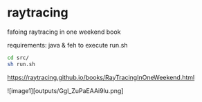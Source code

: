 # raytracing
fafoing raytracing in one weekend book

requirements: java & feh to execute run.sh

```bash
cd src/
sh run.sh
```
https://raytracing.github.io/books/RayTracingInOneWeekend.html

![image1][outputs/Ggl_ZuPaEAAi9lu.png]
